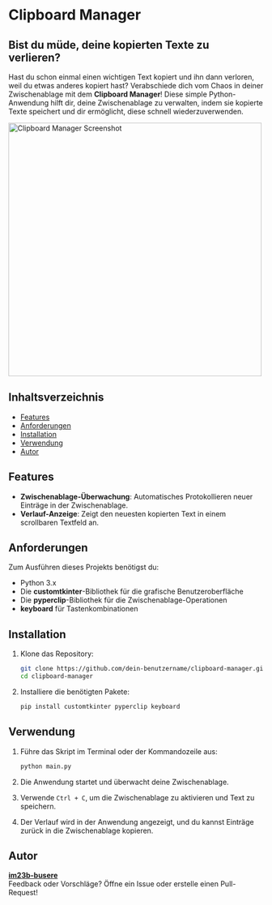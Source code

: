 
# Clipboard Manager

## Bist du müde, deine kopierten Texte zu verlieren?

Hast du schon einmal einen wichtigen Text kopiert und ihn dann verloren, weil du etwas anderes kopiert hast? Verabschiede dich vom Chaos in deiner Zwischenablage mit dem **Clipboard Manager**! Diese simple Python-Anwendung hilft dir, deine Zwischenablage zu verwalten, indem sie kopierte Texte speichert und dir ermöglicht, diese schnell wiederzuverwenden.


<img src="https://github.com/user-attachments/assets/e79fb639-d986-49f2-ad9e-6172c5ad7d29" alt="Clipboard Manager Screenshot" width="500"/>


## Inhaltsverzeichnis

- [Features](#features)
- [Anforderungen](#anforderungen)
- [Installation](#installation)
- [Verwendung](#verwendung)
- [Autor](#autor)

## Features

- **Zwischenablage-Überwachung**: Automatisches Protokollieren neuer Einträge in der Zwischenablage.
- **Verlauf-Anzeige**: Zeigt den neuesten kopierten Text in einem scrollbaren Textfeld an.

## Anforderungen

Zum Ausführen dieses Projekts benötigst du:

- Python 3.x
- Die **customtkinter**-Bibliothek für die grafische Benutzeroberfläche
- Die **pyperclip**-Bibliothek für die Zwischenablage-Operationen
- **keyboard** für Tastenkombinationen

## Installation

1. Klone das Repository:
   ```bash
   git clone https://github.com/dein-benutzername/clipboard-manager.git
   cd clipboard-manager
   ```

2. Installiere die benötigten Pakete:
   ```bash
   pip install customtkinter pyperclip keyboard
   ```

## Verwendung

1. Führe das Skript im Terminal oder der Kommandozeile aus:
   ```bash
   python main.py
   ```

2. Die Anwendung startet und überwacht deine Zwischenablage.
3. Verwende `Ctrl + C`, um die Zwischenablage zu aktivieren und Text zu speichern.
4. Der Verlauf wird in der Anwendung angezeigt, und du kannst Einträge zurück in die Zwischenablage kopieren.

## Autor

**[im23b-busere](https://github.com/im23b-busere)**  
Feedback oder Vorschläge? Öffne ein Issue oder erstelle einen Pull-Request!
